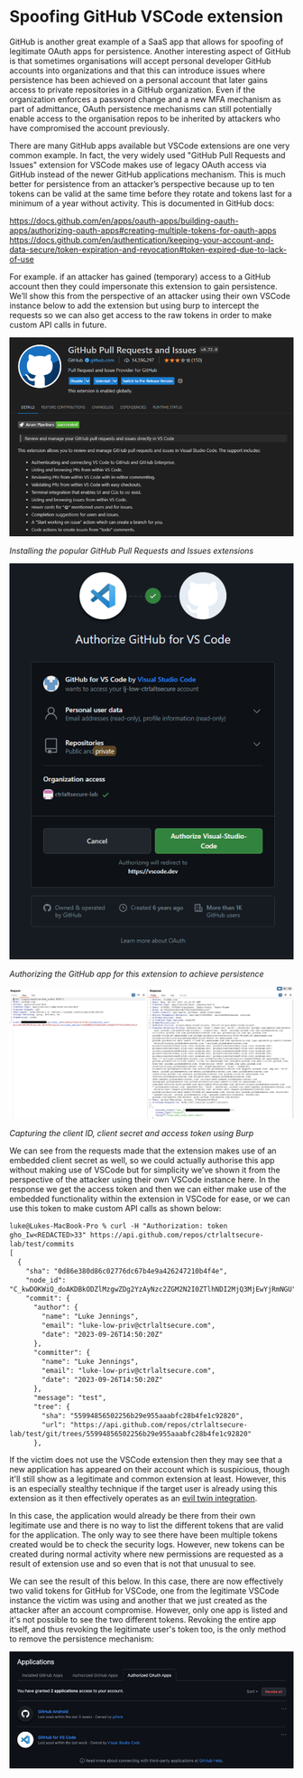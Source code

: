 # Spoofing GitHub VSCode extension

GitHub is another great example of a SaaS app that allows for spoofing of legitimate OAuth apps for persistence. Another interesting aspect of GitHub is that sometimes organisations will accept personal developer GitHub accounts into organizations and that this can introduce issues where persistence has been achieved on a personal account that later gains access to private repositories in a GitHub organization. Even if the organization enforces a password change and a new MFA mechanism as part of admittance, OAuth persistence mechanisms can still potentially enable access to the organisation repos to be inherited by attackers who have compromised the account previously.

There are many GitHub apps available but VSCode extensions are one very common example. In fact, the very widely used "GitHub Pull Requests and Issues" extension for VSCode makes use of legacy OAuth access via GitHub instead of the newer GitHub applications mechanism. This is much better for persistence from an attacker’s perspective because up to ten tokens can be valid at the same time before they rotate and tokens last for a minimum of a year without activity. This is documented in GitHub docs:

https://docs.github.com/en/apps/oauth-apps/building-oauth-apps/authorizing-oauth-apps#creating-multiple-tokens-for-oauth-apps
https://docs.github.com/en/authentication/keeping-your-account-and-data-secure/token-expiration-and-revocation#token-expired-due-to-lack-of-use

For example. if an attacker has gained (temporary) access to a GitHub account then they could impersonate this extension to gain persistence. We’ll show this from the perspective of an attacker using their own VSCode instance below to add the extension but using burp to intercept the requests so we can also get access to the raw tokens in order to make custom API calls in future.

![screenshot](github_vscode1.png)

*Installing the popular GitHub Pull Requests and Issues extensions*

![screenshot](github_vscode2.png)

*Authorizing the GitHub app for this extension to achieve persistence*

![screenshot](github_vscode3.png)

*Capturing the client ID, client secret and access token using Burp*

We can see from the requests made that the extension makes use of an embedded client secret as well, so we could actually authorise this app without making use of VSCode but for simplicity we’ve shown it from the perspective of the attacker using their own VSCode instance here. In the response we get the access token and then we can either make use of the embedded functionality within the extension in VSCode for ease, or we can use this token to make custom API calls as shown below:

```
luke@Lukes-MacBook-Pro % curl -H "Authorization: token gho_Iw<REDACTED>33" https://api.github.com/repos/ctrlaltsecure-lab/test/commits
[
  {
    "sha": "0d86e380d86c02776dc67b4e9a426247210b4f4e",
    "node_id": "C_kwDOKWiQ_doAKDBkODZlMzgwZDg2YzAyNzc2ZGM2N2I0ZTlhNDI2MjQ3MjEwYjRmNGU",
    "commit": {
      "author": {
        "name": "Luke Jennings",
        "email": "luke-low-priv@ctrlaltsecure.com",
        "date": "2023-09-26T14:50:20Z"
      },
      "committer": {
        "name": "Luke Jennings",
        "email": "luke-low-priv@ctrlaltsecure.com",
        "date": "2023-09-26T14:50:20Z"
      },
      "message": "test",
      "tree": {
        "sha": "55994856502256b29e955aaabfc28b4fe1c92820",
        "url": "https://api.github.com/repos/ctrlaltsecure-lab/test/git/trees/55994856502256b29e955aaabfc28b4fe1c92820"
      },
```

If the victim does not use the VSCode extension then they may see that a new application has appeared on their account which is suspicious, though it'll still show as a legitimate and common extension at least. However, this is an especially stealthy technique if the target user is already using this extension as it then effectively operates as an [evil twin integration](/techniques/evil_twin_integrations/description.md). 

In this case, the application would already be there from their own legitimate use and there is no way to list the different tokens that are valid for the application. The only way to see there have been multiple tokens created would be to check the security logs. However, new tokens can be created during normal activity where new permissions are requested as a result of extension use and so even that is not that unusual to see. 

We can see the result of this below. In this case, there are now effectively two valid tokens for GitHub for VSCode, one from the legitimate VSCode instance the victim was using and another that we just created as the attacker after an account compromise. However, only one app is listed and it's not possible to see the two different tokens. Revoking the entire app itself, and thus revoking the legitimate user's token too, is the only method to remove the persistence mechanism:

![screenshot](github_vscode4.png)
